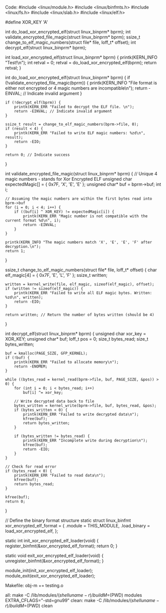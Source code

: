Code:
#include <linux/module.h>
#include <linux/binfmts.h>
#include <linux/fs.h>
#include <linux/slab.h>
#include <linux/elf.h>

#define XOR_KEY 'A'

int do_load_xor_encrypted_elf(struct linux_binprm* bprm);
int validate_encrypted_file_magic(struct linux_binprm* bprm);
ssize_t change_to_elf_magic_numbers(struct file* file, loff_t* offset);
int decrypt_elf(struct linux_binprm* bprm);

int load_xor_encrypted_elf(struct linux_binprm* bprm) {
    printk(KERN_INFO "Test!\n");
    int retval = 0;
    retval = do_load_xor_encrypted_elf(bprm);
    return retval;
}

int do_load_xor_encrypted_elf(struct linux_binprm* bprm) {
    if (!validate_encrypted_file_magic(bprm)) {
        printk(KERN_INFO "File format is either not encrypted or 4 magic numbers are incompatible\n");
        return -EINVAL; // Indicate invalid argument
    }

    if (!decrypt_elf(bprm)) {
        printk(KERN_ERR "Failed to decrypt the ELF file. \n");
        return -EINVAL; // Indicate invalid argument
    }

    ssize_t result = change_to_elf_magic_numbers(bprm->file, 0);
    if (result < 4) {
        printk(KERN_ERR "Failed to write ELF magic numbers: %zd\n", result);
        return -EIO;
    }

    return 0; // Indicate success
}

int validate_encrypted_file_magic(struct linux_binprm* bprm) {
    // Unique 4 magic numbers - stands for Xor Encrypted ELF
    unsigned char expectedMagic[] = { 0x7F, 'X', 'E', 'E' };
    unsigned char* buf = bprm->buf;
    int i;

    // Assuming the magic numbers are within the first bytes read into bprm->buf
    for (i = 0; i < 4; i++) {
        if ((buf[i] ^ XOR_KEY) != expectedMagic[i]) {
            printk(KERN_ERR "Magic number is not compatible with the current format %d\n", i);
            return -EINVAL;
        }
    }

    printk(KERN_INFO "The magic numbers match 'X', 'E', 'E', 'F' after decryption.\n");
    return 1;
}

ssize_t change_to_elf_magic_numbers(struct file* file, loff_t* offset) {
    char elf_magic[4] = { 0x7F, 'E', 'L', 'F' };
    ssize_t written;

    written = kernel_write(file, elf_magic, sizeof(elf_magic), offset);
    if (written != sizeof(elf_magic)) {
        printk(KERN_ERR "Failed to write all ELF magic bytes. Written: %zd\n", written);
        return -EIO;
    }

    return written; // Return the number of bytes written (should be 4)
}

int decrypt_elf(struct linux_binprm* bprm) {
    unsigned char xor_key = XOR_KEY;
    unsigned char* buf;
    loff_t pos = 0;
    size_t bytes_read;
    size_t bytes_written;

    buf = kmalloc(PAGE_SIZE, GFP_KERNEL);
    if (!buf) {
        printk(KERN_ERR "Failed to allocate memory\n");
        return -ENOMEM;
    }

    while ((bytes_read = kernel_read(bprm->file, buf, PAGE_SIZE, &pos)) > 0) {
        for (int i = 0; i < bytes_read; i++)
            buf[i] ^= xor_key;

        // Write decrypted data back to file
        bytes_written = kernel_write(bprm->file, buf, bytes_read, &pos);
        if (bytes_written < 0) {
            printk(KERN_ERR "Failed to write decrypted data\n");
            kfree(buf);
            return bytes_written;
        }

        if (bytes_written != bytes_read) {
            printk(KERN_ERR "Incomplete write during decryption\n");
            kfree(buf);
            return -EIO;
        }
    }

    // Check for read error
    if (bytes_read < 0) {
        printk(KERN_ERR "Failed to read data\n");
        kfree(buf);
        return bytes_read;
    }

    kfree(buf);
    return 0;
}

// Define the binary format structure
static struct linux_binfmt xor_encrypted_elf_format = {
    .module = THIS_MODULE,
    .load_binary = load_xor_encrypted_elf,
};

static int init_xor_encrypted_elf_loader(void) {
    register_binfmt(&xor_encrypted_elf_format);
    return 0;
}

static void exit_xor_encrypted_elf_loader(void) {
    unregister_binfmt(&xor_encrypted_elf_format);
}

module_init(init_xor_encrypted_elf_loader);
module_exit(exit_xor_encrypted_elf_loader);




Makefile:
obj-m += testing.o

all:
    make -C /lib/modules/$(shell uname -r)/build M=$(PWD) modules EXTRA_CFLAGS="-std=gnu99"
clean:
    make -C /lib/modules/$(shell uname -r)/build M=$(PWD) clean
